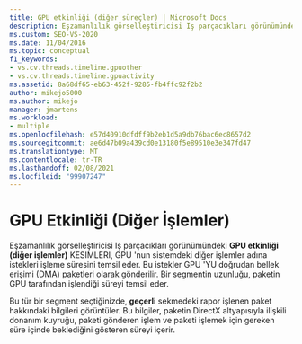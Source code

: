 ```yaml
---
title: GPU etkinliği (diğer süreçler) | Microsoft Docs
description: Eşzamanlılık görselleştiricisi Iş parçacıkları görünümündeki GPU etkinliği (diğer süreçler) kesimleri hakkında bilgi edinin.
ms.custom: SEO-VS-2020
ms.date: 11/04/2016
ms.topic: conceptual
f1_keywords:
- vs.cv.threads.timeline.gpuother
- vs.cv.threads.timeline.gpuactivity
ms.assetid: 8a68df65-eb63-452f-9285-fb4ffc92f2b2
author: mikejo5000
ms.author: mikejo
manager: jmartens
ms.workload:
- multiple
ms.openlocfilehash: e57d40910dfdff9b2eb1d5a9db76bac6ec8657d2
ms.sourcegitcommit: ae6d47b09a439cd0e13180f5e89510e3e347fd47
ms.translationtype: MT
ms.contentlocale: tr-TR
ms.lasthandoff: 02/08/2021
ms.locfileid: "99907247"
---
```

# <a name="gpu-activity-other-processes"></a>GPU Etkinliği (Diğer İşlemler)
Eşzamanlılık görselleştiricisi Iş parçacıkları görünümündeki **GPU etkinliği (diğer işlemler)** KESIMLERI, GPU 'nun sistemdeki diğer işlemler adına istekleri işleme süresini temsil eder. Bu istekler GPU 'YU doğrudan bellek erişimi (DMA) paketleri olarak gönderilir.  Bir segmentin uzunluğu, paketin GPU tarafından işlendiği süreyi temsil eder.

 Bu tür bir segment seçtiğinizde, **geçerli** sekmedeki rapor işlenen paket hakkındaki bilgileri görüntüler.  Bu bilgiler, paketin DirectX altyapısıyla ilişkili donanım kuyruğu, paketi gönderen işlem ve paketi işlemek için gereken süre içinde beklediğini gösteren süreyi içerir.